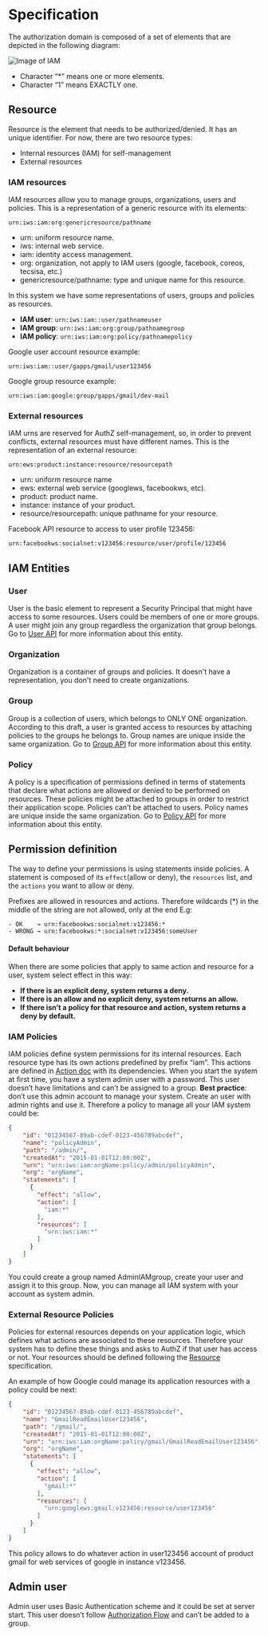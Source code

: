 # Specification

The authorization domain is composed of a set of elements that are depicted in the following diagram:

![Image of IAM](https://docs.google.com/drawings/d/1h82ER9BSRMD_cTSeYOjLSNbeAJqFOE4mjnINhQuhbz0/pub?w=960&h=720)

- Character “*” means one or more elements.
- Character “1” means EXACTLY one.

## <a name="resource"></a>Resource
Resource is the element that needs to be authorized/denied. It has an unique identifier. 
For now, there are two resource types:
- Internal resources (IAM) for self-management
- External resources

### IAM resources
IAM resources allow you to manage groups, organizations, users and policies.
This is a representation of a generic resource with its elements:

```
urn:iws:iam:org:genericresource/pathname
```

- urn: uniform resource name.
- iws: internal web service.
- iam: identity access management.
- org: organization, not apply to IAM users  (google, facebook, coreos, tecsisa, etc.)
- genericresource/pathname: type and unique name for this resource.

In this system we have some representations of users, groups and policies as resources.

- __IAM user__: `urn:iws:iam::user/pathnameuser`
- __IAM group__: `urn:iws:iam:org:group/pathnamegroup`
- __IAM policy__: `urn:iws:iam:org:policy/pathnamepolicy`

Google user account resource example:
```
urn:iws:iam::user/gapps/gmail/user123456
```
Google group resource example:
```
urn:iws:iam:google:group/gapps/gmail/dev-mail
```

### External resources
IAM urns are reserved for AuthZ self-management, so, in order to prevent conflicts, external resources must have different names. This is the representation of an external resource:

```
urn:ews:product:instance:resource/resourcepath
```

- urn: uniform resource name
- ews: external web service (googlews, facebookws, etc).
- product: product name.
- instance: instance of your product.
- resource/resourcepath: unique pathname for your resource.

Facebook API resource to access to user profile 123456:

```
urn:facebookws:socialnet:v123456:resource/user/profile/123456
```

## IAM Entities

### User
User is the basic element to represent a Security Principal that might have access to some resources.
Users could be members of one or more groups. A user might join any group regardless the organization that group belongs.
Go to [User API](../api/user.md) for more information about this entity.

### Organization
Organization is a container of groups and policies. It doesn't have a representation, you don't need to create organizations.

### Group
Group is a collection of users, which belongs to ONLY ONE organization.
According to this draft, a user is granted access to resources by attaching policies to the groups he belongs to.
Group names are unique inside the same organization.
Go to [Group API](../api/group.md) for more information about this entity.

### Policy
A policy is a specification of permissions defined in terms of statements that declare what actions are allowed or denied to be performed on resources.
These policies might be attached to groups in order to restrict their application scope. Policies can’t be attached to users.
Policy names are unique inside the same organization.
Go to [Policy API](../api/policy.md) for more information about this entity.

## Permission definition

The way to define your permissions is using statements inside policies. 
A statement is composed of its `effect`(allow or deny), the `resources` list, and the `actions` you want to allow or deny.
 
Prefixes are allowed in resources and actions. Therefore wildcards (*) in the middle of the string are not allowed, only at the end
E.g:

```
- OK 	→ urn:facebookws:socialnet:v123456:*
- WRONG	→ urn:facebookws:*:socialnet:v123456:someUser
```

#### Default behaviour
When there are some policies that apply to same action and resource for a user, system select effect in this way:

- __If there is an explicit deny, system returns a deny.__
- __If there is an allow and no explicit deny, system returns an allow.__
- __If there isn’t a policy for that resource and action, system returns a deny by default.__

### IAM Policies
IAM policies define system permissions for its internal resources. Each resource type has its own actions predefined by prefix “iam”. This actions are defined in [Action doc](action.md) with its dependencies. When you start the system at first time, you have a system admin user with a password. This user doesn’t have limitations and can’t be assigned to a group.
__Best practice__: don’t use this admin account to manage your system. Create an user with admin rights and use it. Therefore a policy to manage all your IAM system could be:

```json
{
    "id": "01234567-89ab-cdef-0123-456789abcdef",
    "name": "policyAdmin",
    "path": "/admin/",
    "createdAt": "2015-01-01T12:00:00Z",
    "urn": "urn:iws:iam:orgName:policy/admin/policyAdmin",
    "org": "orgName",
    "statements": [
      {
        "effect": "allow",
        "action": [
          "iam:*"
        ],
        "resources": [
          "urn:iws:iam:*"
        ]
      }
    ]
}
```

You could create a group named AdminIAMgroup, create your user and assign it to this group. Now, you can manage all IAM system with your account as system admin.

### External Resource Policies
Policies for external resources depends on your application logic, which defines what actions are associated to these resources. Therefore your system has to define these things and asks to AuthZ if that user has access or not. Your resources should be defined following the [Resource](#resource) specification. 

An example of how Google could manage its application resources with a policy could be next:

```json
{
    "id": "01234567-89ab-cdef-0123-456789abcdef",
    "name": "GmailReadEmailUser123456",
    "path": "/gmail/",
    "createdAt": "2015-01-01T12:00:00Z",
    "urn": "urn:iws:iam:orgName:policy/gmail/GmailReadEmailUser123456",
    "org": "orgName",
    "statements": [
      {
        "effect": "allow",
        "action": [
          "gmail:*"
        ],
        "resources": [
          "urn:googlews:gmail:v123456:resource/user123456"
        ]
      }
    ]
}
```

This policy allows to do whatever action in user123456 account of product gmail for web services of google in instance v123456.

## Admin user
Admin user uses Basic Authentication scheme and it could be set at server start. This user doesn’t follow [Authorization Flow](authorization.md) and can’t be added to a group.

